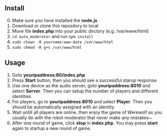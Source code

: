 ## Install

0. Make sure you have installed the **node.js**
1. Download or clone this repository to local
2. Move file **index.php** into your public dirctory (e.g. /var/www/html)
3. `cd auto_moderator` and run `npm install`
4. `sudo chown -R yourname:www-data /var/www/html`
5. `sudo chmod -R g+s /var/www/html`

## Usage

1. Goto **youripaddress:80/index.php**
2. Press **Start** button, then you should see a successful starup response
3. Use one device as the audio server, goto **youripaddress:8010** and select **Server**. Then you can setup the number of players and different identities
4. For players, go to **youripaddress:8010** and select **Player**. Then you should be automatically assigned with an identity. 
5. Wait untill all players are online, then enjoy the game of Werewolf as you usually do with the robot moderator that never make any mistakes~
6. After one round of game, click **stop** in **index.php**. You may press **start** again to startup a new round of game. 